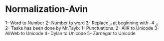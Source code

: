 # Normalization-Avin
1- Word to Number
2- Number to word
3- Replace ر at beginning with ڕ
4-
2- Tasks has been done by Mr.Tayb:
    1- Punctuations.
    2- AliK to Unicode
    3- AliWeb to Unicode
    4- Dylan to Unicode
    5- Zarnegar to Unicode
